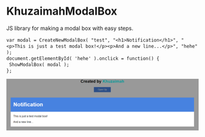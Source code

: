 # KhuzaimahModalBox
JS library for making a modal box with easy steps.

```
var modal = CreateNewModalBox( "test", "<h1>Notification</h1>", "<p>This is just a test modal box!</p><p>And a new line...</p>", "hehe" );
document.getElementById( 'hehe' ).onclick = function() {
 ShowModalBox( modal );
};
```
![Snapshot of KhuzaimahModalBox example](snapshot.png)
